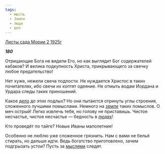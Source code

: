 ```yaml
---
tags:
  - мысль
  - Земля
  - люди
  - дел
---
```

[Листы сада Мории 2 1925г](https://127.0.0.1:4002/agni/1925)

___180___

Отрицающие Бога не видели Его, но как выглядит Бог содержателей кабаков? И велика подкупность Христа, прикрывающего за свечку любое предательство!   

Нет хуже, нежели свеча подлости. Не нуждается Христос в таких почитателях, ибо свечи их коптят одеяние. Не отмыть водам Иордана и Урдара следы таких приношений.   

Какое [дело](../../../tags/#дел) до этих подлых? Но они пытаются отринуть углы строения, сложенного лучшими помыслами. Немного на [земле](../../../tags/#Земля) таких помыслов. О меч острый! Легко извлечь тебя, но голову не приставишь. Чистое несчастье, чистое несчастье — бедность в [людях](../../../tags/#люди)!   

Кто проведёт по тайге? Новые Иваны малолетние!   

Особенно не люблю уже сложенное грязнить. Нам с вами не бельё стирать, но дальше идти. Ведь богатство приготовлено, зачем подгрызать устои? Пусть за [мыслями](../../../tags/#мысль) следят.   

